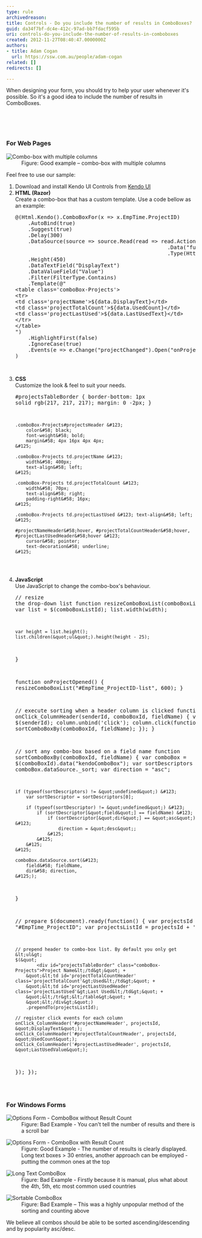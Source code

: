 ```yaml
---
type: rule
archivedreason: 
title: Controls - Do you include the number of results in ComboBoxes?
guid: da34f7bf-dc4e-412c-97ad-bb7fdacf595b
uri: controls-do-you-include-the-number-of-results-in-comboboxes
created: 2012-11-27T08:40:47.0000000Z
authors:
- title: Adam Cogan
  url: https://ssw.com.au/people/adam-cogan
related: []
redirects: []

---
```



<p>When designing your form, you should try to help your user whenever it's possible. So it's a good idea to include the number of results in ComboBoxes.</p>
<br><excerpt class='endintro'></excerpt><br>
​
<h3>For Web Pages</h3><dl class="goodImage"><dt> 
      <img alt="Combo-box with multiple columns" src="/DesignandPresentation/RulestoBetterInterfacesControls/PublishingImages/combo-box-multiple-col.jpg" /> 
   </dt><dd>Figure&#58; Good example – combo-box with multiple columns</dd></dl> Feel free to use our sample&#58; 
<ol><li>Download and install Kendo UI Controls from 
      <a href="http&#58;//www.kendoui.com/" target="_blank">Kendo UI</a></li><li>
      <strong>HTML (Razor)</strong><br> Create a combo-box that has a custom template. Use a code bellow as an example&#58; 
      <div class="greyBox"><pre>@(Html.Kendo().ComboBoxFor(x =&gt; x.EmpTime.ProjectID)
    .AutoBind(true)
    .Suggest(true)
    .Delay(300)
    .DataSource(source =&gt; source.Read(read =&gt; read.Action(&quot;ProjectNameAjaxBind&quot;, &quot;Ajax&quot;)
                                                .Data(&quot;function() &#123; return &#123;clientId &#58; getClientId()&#125;; &#125;&quot;)
                                                .Type(HttpVerbs.Post)))
    .Height(450)
    .DataTextField(&quot;DisplayText&quot;)
    .DataValueField(&quot;Value&quot;)
    .Filter(FilterType.Contains)
    .Template(@&quot;
&lt;table class='comboBox-Projects'&gt;
&lt;tr&gt;
&lt;td class='projectName'&gt;$&#123;data.DisplayText&#125;&lt;/td&gt;
&lt;td class='projectTotalCount'&gt;$&#123;data.UsedCount&#125;&lt;/td&gt;
&lt;td class='projectLastUsed'&gt;$&#123;data.LastUsedText&#125;&lt;/td&gt;
&lt;/tr&gt;
&lt;/table&gt;
&quot;)
    .HighlightFirst(false)
    .IgnoreCase(true)
    .Events(e =&gt; e.Change(&quot;projectChanged&quot;).Open(&quot;onProjectOpened&quot;))
)

</pre></div></li><li>
      <strong>CSS</strong><br> Customize the look &amp; feel to suit your needs. 
      <div class="greyBox"><pre>#projectsTableBorder &#123;
        border-bottom&#58; 1px solid rgb(217, 217, 217);
        margin&#58; 0 -2px;
    &#125;
 
    .comboBox-Projects#projectsHeader &#123;
        color&#58; black;
        font-weight&#58; bold;
        margin&#58; 4px 16px 4px 4px;
    &#125;
 
    .comboBox-Projects td.projectName &#123;
        width&#58; 400px;
        text-align&#58; left;
    &#125;
 
    .comboBox-Projects td.projectTotalCount &#123;
        width&#58; 70px;
        text-align&#58; right;
        padding-right&#58; 16px;
    &#125;
 
    .comboBox-Projects td.projectLastUsed &#123; text-align&#58; left; &#125;
 
    #projectNameHeader&#58;hover, #projectTotalCountHeader&#58;hover, #projectLastUsedHeader&#58;hover &#123;
        cursor&#58; pointer;
        text-decoration&#58; underline;
    &#125;
</pre></div></li><li>
      <strong>JavaScript</strong><br> Use JavaScript to change the combo-box's behaviour. 
      <div class="greyBox"><pre>// resize the drop-down list
function resizeComboBoxList(comboBoxListId, width) &#123;
    var list = $(comboBoxListId);
    list.width(width);
 
    var height = list.height();
    list.children(&quot;ul&quot;).height(height - 25);
&#125;
 
function onProjectOpened() &#123;
    resizeComboBoxList(&quot;#EmpTime_ProjectID-list&quot;, 600);
&#125;
 
// execute sorting when a header column is clicked
function onClick_ColumnHeader(senderId, comboBoxId, fieldName) &#123;
    var column = $(senderId);
    column.unbind('click');
    column.click(function() &#123;
        sortComboBoxBy(comboBoxId, fieldName);
    &#125;);
&#125;
 
// sort any combo-box based on a field name
function sortComboBoxBy(comboBoxId, fieldName) &#123;
    var comboBox = $(comboBoxId).data(&quot;kendoComboBox&quot;);
    var sortDescriptors = comboBox.dataSource._sort;
    var direction = &quot;asc&quot;;
 
    if (typeof(sortDescriptors) != &quot;undefined&quot;) &#123;
        var sortDescriptor = sortDescriptors[0];
 
        if (typeof(sortDescriptor) != &quot;undefined&quot;) &#123;
            if (sortDescriptor[&quot;field&quot;] == fieldName) &#123;
                if (sortDescriptor[&quot;dir&quot;] == &quot;asc&quot;) &#123;
                    direction = &quot;desc&quot;;
                &#125;
            &#125;
        &#125;
    &#125;
 
    comboBox.dataSource.sort(&#123;
        field&#58; fieldName,
        dir&#58; direction,
    &#125;);
&#125;
 
// prepare 
$(document).ready(function() &#123;
    var projectsId = &quot;#EmpTime_ProjectID&quot;;
   var projectsListId = projectsId + '-list';
   
    // prepend header to combo-box list. By default you only get &lt;ul&gt;
    $(&quot;
            <div id="projectsTableBorder" class="comboBox-Projects">Project Name&lt;/td&gt;&quot; +
        &quot;&lt;td id='projectTotalCountHeader' class='projectTotalCount'&gt;Used&lt;/td&gt;&quot; +
        &quot;&lt;td id='projectLastUsedHeader' class='projectLastUsed'&gt;Last Used&lt;/td&gt;&quot; +
        &quot;&lt;/tr&gt;&lt;/table&gt;&quot; +
        &quot;&lt;/div&gt;&quot;)
        .prependTo(projectsListId);
 
    // register click events for each column
    onClick_ColumnHeader('#projectNameHeader', projectsId, &quot;DisplayText&quot;);
    onClick_ColumnHeader('#projectTotalCountHeader', projectsId, &quot;UsedCount&quot;);
    onClick_ColumnHeader('#projectLastUsedHeader', projectsId, &quot;LastUsedValue&quot;);
&#125;);
&#125;);
 </div></pre></div></li></ol><h3>For Windows Forms</h3><dl class="badImage"><dt> 
      <img alt="Options Form - ComboBox without Result Count" src="http&#58;//www.ssw.com.au/ssw/Standards/Rules/Images/ComboWF-1.jpg" /> 
   </dt><dd>Figure&#58; Bad Example - You can't tell the number of results and there is a scroll bar</dd></dl><dl class="goodImage"><dt> 
      <img alt="Options Form - ComboBox with Result Count" src="http&#58;//www.ssw.com.au/ssw/Standards/Rules/Images/ComboWF-2.jpg" /> 
   </dt><dd>Figure&#58; Good Example - The number of results is clearly displayed. Long text boxes &gt; 30 entries, another approach can be employed - putting the common ones at the top</dd></dl><dl class="badImage"><dt> 
      <img alt="Long Text ComboBox" src="http&#58;//www.ssw.com.au/ssw/Standards/Rules/Images/Rule38LongTextCombobox.jpg" /> 
   </dt><dd>Figure&#58; Bad Example - Firstly because it is manual, plus what about the 4th, 5th, etc most common used countries</dd></dl><dl class="badImage"><dt> 
      <img alt="Sortable ComboBox" src="http&#58;//www.ssw.com.au/ssw/Standards/Rules/Images/rule38SortableCombobox.jpg" /> 
   </dt><dd>Figure&#58; Bad Example – This was a highly unpopular method of the sorting and counting above</dd></dl><div>We believe all combos should be able to be sorted ascending/descending and by popularity asc/desc.</div>


